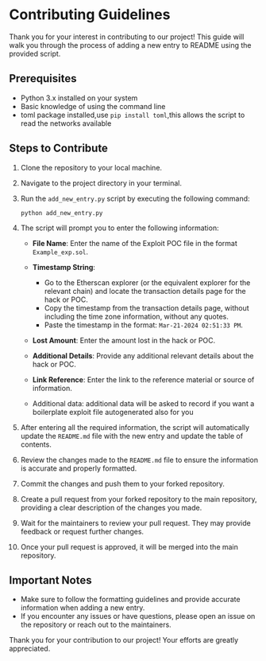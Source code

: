 # Contributing Guidelines

Thank you for your interest in contributing to our project! This guide will walk you through the process of adding a new entry to README using the provided script.

## Prerequisites

- Python 3.x installed on your system
- Basic knowledge of using the command line
- toml package installed,use `pip install toml`,this allows the script to read the networks available 

## Steps to Contribute

1. Clone the repository to your local machine.

2. Navigate to the project directory in your terminal.

3. Run the `add_new_entry.py` script by executing the following command:
   ```
   python add_new_entry.py
   ```

4. The script will prompt you to enter the following information:

   - **File Name**: Enter the name of the Exploit POC file in the format `Example_exp.sol`.

   - **Timestamp String**: 
     - Go to the Etherscan explorer (or the equivalent explorer for the relevant chain) and locate the transaction details page for the hack or POC.
     - Copy the timestamp from the transaction details page, without including the time zone information, without any quotes.
     - Paste the timestamp in the format: `Mar-21-2024 02:51:33 PM`.

   - **Lost Amount**: Enter the amount lost in the hack or POC.

   - **Additional Details**: Provide any additional relevant details about the hack or POC.

   - **Link Reference**: Enter the link to the reference material or source of information.

   - Additional data: additional data will be asked to record if you want a boilerplate exploit file autogenerated also for you

5. After entering all the required information, the script will automatically update the `README.md` file with the new entry and update the table of contents.

6. Review the changes made to the `README.md` file to ensure the information is accurate and properly formatted.

7. Commit the changes and push them to your forked repository.

8. Create a pull request from your forked repository to the main repository, providing a clear description of the changes you made.

9. Wait for the maintainers to review your pull request. They may provide feedback or request further changes.

10. Once your pull request is approved, it will be merged into the main repository.

## Important Notes

- Make sure to follow the formatting guidelines and provide accurate information when adding a new entry.
- If you encounter any issues or have questions, please open an issue on the repository or reach out to the maintainers.

Thank you for your contribution to our project! Your efforts are greatly appreciated.